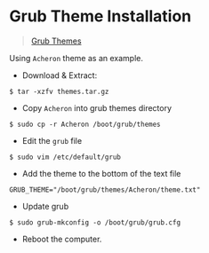 
# Grub Theme Installation

> [Grub Themes](https://www.gnome-look.org/browse?cat=109)


Using `Acheron` theme as an example.

-  Download & Extract:

```
$ tar -xzfv themes.tar.gz
```

- Copy `Acheron` into grub themes directory
```
$ sudo cp -r Acheron /boot/grub/themes
```

- Edit the `grub` file
```
$ sudo vim /etc/default/grub
```

- Add the theme to the bottom of the text file
```
GRUB_THEME="/boot/grub/themes/Acheron/theme.txt"
```

- Update grub
```
$ sudo grub-mkconfig -o /boot/grub/grub.cfg
```

- Reboot the computer.

